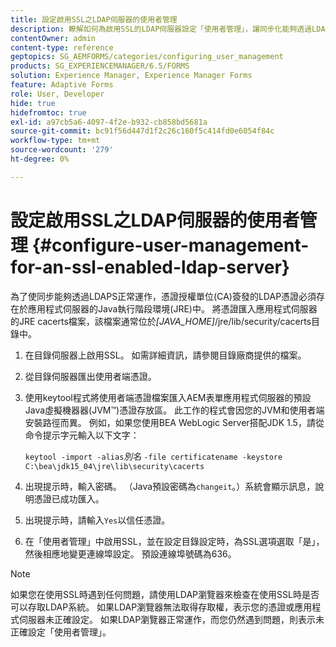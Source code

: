 ```yaml
---
title: 設定啟用SSL之LDAP伺服器的使用者管理
description: 瞭解如何為啟用SSL的LDAP伺服器設定「使用者管理」，讓同步化能夠透過LDAPS正常運作。
contentOwner: admin
content-type: reference
geptopics: SG_AEMFORMS/categories/configuring_user_management
products: SG_EXPERIENCEMANAGER/6.5/FORMS
solution: Experience Manager, Experience Manager Forms
feature: Adaptive Forms
role: User, Developer
hide: true
hidefromtoc: true
exl-id: a97cb5a6-4097-4f2e-b932-cb858bd5681a
source-git-commit: bc91f56d447d1f2c26c160f5c414fd0e6054f84c
workflow-type: tm+mt
source-wordcount: '279'
ht-degree: 0%

---
```


# 設定啟用SSL之LDAP伺服器的使用者管理 {#configure-user-management-for-an-ssl-enabled-ldap-server}

為了使同步能夠透過LDAPS正常運作，憑證授權單位(CA)簽發的LDAP憑證必須存在於應用程式伺服器的Java執行階段環境(JRE)中。 將憑證匯入應用程式伺服器的JRE cacerts檔案，該檔案通常位於&#x200B;*[JAVA_HOME]*/jre/lib/security/cacerts目錄中。

1. 在目錄伺服器上啟用SSL。 如需詳細資訊，請參閱目錄廠商提供的檔案。
1. 從目錄伺服器匯出使用者端憑證。
1. 使用keytool程式將使用者端憑證檔案匯入AEM表單應用程式伺服器的預設Java虛擬機器器(JVM™)憑證存放區。 此工作的程式會因您的JVM和使用者端安裝路徑而異。 例如，如果您使用BEA WebLogic Server搭配JDK 1.5，請從命令提示字元輸入以下文字：

   `keytool -import -alias`*別名* `-file certificatename -keystore C:\bea\jdk15_04\jre\lib\security\cacerts`

1. 出現提示時，輸入密碼。 （Java預設密碼為`changeit`。）系統會顯示訊息，說明憑證已成功匯入。
1. 出現提示時，請輸入`Yes`以信任憑證。
1. 在「使用者管理」中啟用SSL，並在設定目錄設定時，為SSL選項選取「是」，然後相應地變更連線埠設定。 預設連線埠號碼為636。

>[!NOTE]
>
>如果您在使用SSL時遇到任何問題，請使用LDAP瀏覽器來檢查在使用SSL時是否可以存取LDAP系統。 如果LDAP瀏覽器無法取得存取權，表示您的憑證或應用程式伺服器未正確設定。 如果LDAP瀏覽器正常運作，而您仍然遇到問題，則表示未正確設定「使用者管理」。
